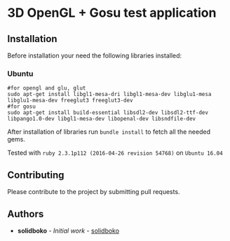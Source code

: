 # 3D OpenGL + Gosu test application

## Installation

Before installation your need the following libraries installed:

### Ubuntu

```
#for opengl and glu, glut
sudo apt-get install libgl1-mesa-dri libgl1-mesa-dev libglu1-mesa libglu1-mesa-dev freeglut3 freeglut3-dev
#for gosu
sudo apt-get install build-essential libsdl2-dev libsdl2-ttf-dev libpango1.0-dev libgl1-mesa-dev libopenal-dev libsndfile-dev
```

After installation of libraries run `bundle install` to fetch all the needed gems.

Tested with `ruby 2.3.1p112 (2016-04-26 revision 54768)` on `Ubuntu 16.04`

## Contributing

Please contribute to the project by submitting pull requests.

## Authors

* **solidboko** - *Initial work* - [solidboko](https://github.com/solidboko)

